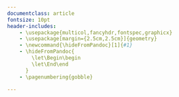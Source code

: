 ```yaml
---
documentclass: article
fontsize: 10pt
header-includes: 
    - \usepackage{multicol,fancyhdr,fontspec,graphicx}
    - \usepackage[margin={2.5cm,2.5cm}]{geometry}
    - \newcommand{\hideFromPandoc}[1]{#1}
    - \hideFromPandoc{
        \let\Begin\begin
        \let\End\end
      }
    - \pagenumbering{gobble}

---
```



